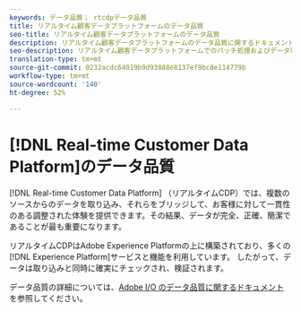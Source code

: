 ```yaml
---
keywords: データ品質； rtcdpデータ品質
title: リアルタイム顧客データプラットフォームのデータ品質
seo-title: リアルタイム顧客データプラットフォームのデータ品質
description: リアルタイム顧客データプラットフォームのデータ品質に関するドキュメント
seo-description: リアルタイム顧客データプラットフォームでのバッチ処理およびデータ取り込みによるデータ品質の仕組みを説明するドキュメント
translation-type: tm+mt
source-git-commit: 0232acdc64019b9d93888e8137ef9bc8e114779b
workflow-type: tm+mt
source-wordcount: '140'
ht-degree: 52%

---
```



# [!DNL Real-time Customer Data Platform]のデータ品質

[!DNL Real-time Customer Data Platform] （リアルタイムCDP）では、複数のソースからのデータを取り込み、それらをブリッジして、お客様に対して一貫性のある調整された体験を提供できます。その結果、データが完全、正確、簡潔であることが最も重要になります。

リアルタイムCDPはAdobe Experience Platformの上に構築されており、多くの[!DNL Experience Platform]サービスと機能を利用しています。 したがって、データは取り込みと同時に確実にチェックされ、検証されます。

データ品質の詳細については、[Adobe I/O のデータ品質に関するドキュメント](../../ingestion/quality/overview.md)を参照してください。